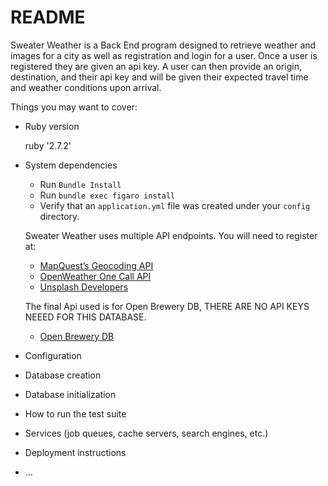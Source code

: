 # README

Sweater Weather is a Back End program designed to retrieve weather and images for a city as well as registration and login for a user. Once a user is registered they are given an api key. A user can then provide an origin, destination, and their api key and will be given their expected travel time and weather conditions upon arrival.

Things you may want to cover:

* Ruby version

    ruby '2.7.2'

* System dependencies

  - Run `Bundle Install`
  - Run  `bundle exec figaro install`
  - Verify that an `application.yml` file was created under your `config` directory.

  Sweater Weather uses multiple API endpoints. You will need to register at:

  - [MapQuest’s Geocoding API](https://developer.mapquest.com/documentation/geocoding-api/)
  - [OpenWeather One Call API](https://openweathermap.org/api/one-call-api)
  - [Unsplash Developers](https://unsplash.com/developers)

  The final Api used is for Open Brewery DB, THERE ARE NO API KEYS NEEED FOR THIS DATABASE.

  - [Open Brewery DB](https://www.openbrewerydb.org/)

* Configuration

* Database creation

* Database initialization

* How to run the test suite

* Services (job queues, cache servers, search engines, etc.)

* Deployment instructions

* ...
